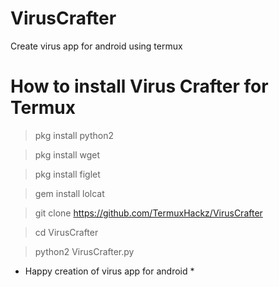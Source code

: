 # VirusCrafter
Create virus app for android using termux 

# How to install Virus Crafter for Termux
> pkg install python2

> pkg install wget 

> pkg install figlet 

> gem install lolcat 

> git clone https://github.com/TermuxHackz/VirusCrafter 

> cd VirusCrafter 

> python2 VirusCrafter.py

* Happy creation of virus app for android *
